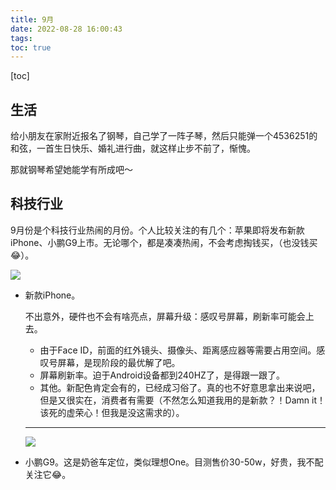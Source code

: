 ```yaml
---
title: 9月
date: 2022-08-28 16:00:43
tags:
toc: true
---
```


[toc]

## 生活

给小朋友在家附近报名了钢琴，自己学了一阵子琴，然后只能弹一个4536251的和弦，一首生日快乐、婚礼进行曲，就这样止步不前了，惭愧。

那就钢琴希望她能学有所成吧～

## 科技行业

9月份是个科技行业热闹的月份。个人比较关注的有几个：苹果即将发布新款iPhone、小鹏G9上市。无论哪个，都是凑凑热闹，不会考虑掏钱买，（也没钱买😂）。

![](/images/iphone14.jpeg)

- 新款iPhone。

  不出意外，硬件也不会有啥亮点，屏幕升级：感叹号屏幕，刷新率可能会上去。

  - 由于Face ID，前面的红外镜头、摄像头、距离感应器等需要占用空间。感叹号屏幕，是现阶段的最优解了吧。
  - 屏幕刷新率。迫于Android设备都到240HZ了，是得跟一跟了。
  - 其他。新配色肯定会有的，已经成习俗了。真的也不好意思拿出来说吧，但是又很实在，消费者有需要（不然怎么知道我用的是新款？！Damn it！该死的虚荣心！但我是没这需求的）。

  

  ---

  

  ![](/images/G9.jpeg)

- 小鹏G9。这是奶爸车定位，类似理想One。目测售价30-50w，好贵，我不配关注它😂。

